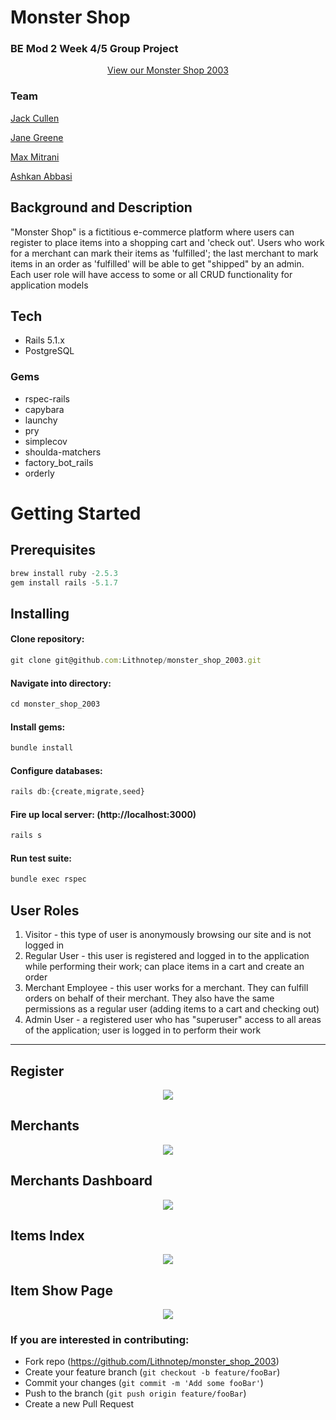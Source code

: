 # Monster Shop
### BE Mod 2 Week 4/5 Group Project

<p align="center">
  <a href="https://pure-waters-06944.herokuapp.com/">View our Monster Shop 2003</a>
 </p>

### Team
<p>
<a href="https://github.com/jpc20">Jack Cullen</a>
</p>
<p>
<a href="https://github.com/janegreene">Jane Greene</a>
</p>
<p>
<a href="https://github.com/Lithnotep">Max Mitrani </a>
</p>
<p>
<a href="https://github.com/Ashkanthegreat"> Ashkan Abbasi</a>
</p>

## Background and Description

"Monster Shop" is a fictitious e-commerce platform where users can register to place items into a shopping cart and 'check out'. Users who work for a merchant can mark their items as 'fulfilled'; the last merchant to mark items in an order as 'fulfilled' will be able to get "shipped" by an admin. Each user role will have access to some or all CRUD functionality for application models

## Tech
- Rails 5.1.x
- PostgreSQL

### Gems
- rspec-rails
- capybara
- launchy
- pry
- simplecov
- shoulda-matchers
- factory_bot_rails
- orderly

# Getting Started
## Prerequisites
```javascript
brew install ruby -2.5.3
gem install rails -5.1.7
```
## Installing
#### Clone repository:
```javascript
git clone git@github.com:Lithnotep/monster_shop_2003.git
```
#### Navigate into directory:
```javascript
cd monster_shop_2003
```
#### Install gems:
```javascript
bundle install
```
#### Configure databases:
```javascript
rails db:{create,migrate,seed}
```
#### Fire up local server: (http://localhost:3000)
```javascript
rails s
```
#### Run test suite:
```javascript
bundle exec rspec
```

## User Roles

1. Visitor - this type of user is anonymously browsing our site and is not logged in
2. Regular User - this user is registered and logged in to the application while performing their work; can place items in a cart and create an order
3. Merchant Employee - this user works for a merchant. They can fulfill orders on behalf of their merchant. They also have the same permissions as a regular user (adding items to a cart and checking out)
4. Admin User - a registered user who has "superuser" access to all areas of the application; user is logged in to perform their work
---

## Register
 <p align="center">
 <img src="https://i.imgur.com/MvpbVUi.png">
</p>


## Merchants
<p align="center">
 <img src="https://i.imgur.com/gXzTqW8.png">
</p>

## Merchants Dashboard
<p align="center">
 <img src="https://i.imgur.com/arThtw9.png">
</p>


## Items Index
<p align="center">
 <img src="https://i.imgur.com/JbmDfpX.png">
</p>


## Item Show Page
<p align="center">
 <img src="https://i.imgur.com/5LBorFk.png">
</p>


 ### If you are interested in contributing:
- Fork repo (https://github.com/Lithnotep/monster_shop_2003)
- Create your feature branch (`git checkout -b feature/fooBar`)
- Commit your changes (`git commit -m 'Add some fooBar'`)
- Push to the branch (`git push origin feature/fooBar`)
- Create a new Pull Request
